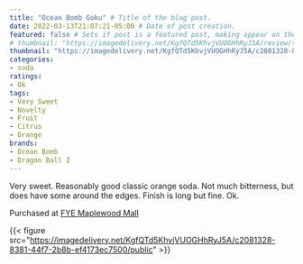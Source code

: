 ```yaml
---
title: "Ocean Bomb Goku" # Title of the blog post.
date: 2022-03-13T21:07:21-05:00 # Date of post creation.
featured: false # Sets if post is a featured post, making appear on the home page side bar.
# thumbnail: "https://imagedelivery.net/KgfQTd5KhvjVUOGHhRyJ5A/review/thumbs/ocean-bomb-goku.jpg" # Sets thumbnail image appearing inside card on homepage.
thumbnail: "https://imagedelivery.net/KgfQTd5KhvjVUOGHhRyJ5A/c2081328-8381-44f7-2b8b-ef4173ec7500/thumb"
categories:
- soda
ratings:
- Ok
tags:
- Very Sweet
- Novelty
- Fruit
- Citrus
- Orange
brands:
- Ocean Bomb
- Dragon Ball Z
---
```


Very sweet. Reasonably good classic orange soda. Not much bitterness, but does have some around the edges. Finish is long but fine. Ok.

Purchased at [FYE Maplewood Mall](https://www.fye.com/)

{{< figure src="https://imagedelivery.net/KgfQTd5KhvjVUOGHhRyJ5A/c2081328-8381-44f7-2b8b-ef4173ec7500/public" >}}
